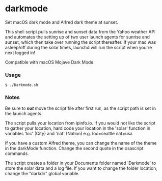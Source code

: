 # darkmode

Set macOS dark mode and Alfred dark theme at sunset.

This shell script pulls sunrise and sunset data from the Yahoo weather API and automates the setting up of two user launch agents for sunrise and sunset, which then take over running the script thereafter. If your mac was asleep/off during the solar times, launchd will run the script when you're next logged in!

Compatible with macOS Mojave Dark Mode.

### Usage
```
$ ./Darkmode.sh
```
 
### Notes

Be sure to **_not_** move the script file after first run, as the script path is set in the launch agents.

The script pulls your location from ipinfo.io. If you would not like the script to gather your location, hard code your location in the 'solar' function in variables 'loc' (City) and 'nat' (Nation) e.g. loc=seattle nat=usa

If you have a custom Alfred theme, you can change the name of the theme in the darkMode function. Change the second quote in the osascript commands.

The script creates a folder in your Documents folder named 'Darkmode' to store the solar data and a log file. If you want to change the folder location, change the "darkdir" global variable.
